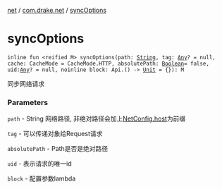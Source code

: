 [net](../index.md) / [com.drake.net](index.md) / [syncOptions](./sync-options.md)

# syncOptions

`inline fun <reified M> syncOptions(path: `[`String`](https://kotlinlang.org/api/latest/jvm/stdlib/kotlin/-string/index.html)`, tag: `[`Any`](https://kotlinlang.org/api/latest/jvm/stdlib/kotlin/-any/index.html)`? = null, cache: CacheMode = CacheMode.HTTP, absolutePath: `[`Boolean`](https://kotlinlang.org/api/latest/jvm/stdlib/kotlin/-boolean/index.html)` = false, uid: `[`Any`](https://kotlinlang.org/api/latest/jvm/stdlib/kotlin/-any/index.html)`? = null, noinline block: Api.() -> `[`Unit`](https://kotlinlang.org/api/latest/jvm/stdlib/kotlin/-unit/index.html)` = {}): M`

同步网络请求

### Parameters

`path` - String 网络路径, 非绝对路径会加上[NetConfig.host](-net-config/host.md)为前缀

`tag` - 可以传递对象给Request请求

`absolutePath` - Path是否是绝对路径

`uid` - 表示请求的唯一id

`block` - 配置参数lambda